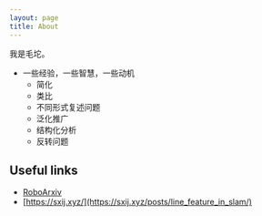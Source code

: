 ```yaml
---
layout: page
title: About
---
```


我是毛坨。

- 一些经验，一些智慧，一些动机
    - 简化
    - 类比
    - 不同形式复述问题
    - 泛化推广
    - 结构化分析
    - 反转问题

## Useful links

- [RoboArxiv](https://qiaozhijian.github.io/RoboArxiv/)
- [https://sxij.xyz/](https://sxij.xyz/posts/line_feature_in_slam/)
